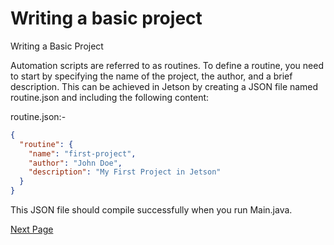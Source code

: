 # Writing a basic project

Writing a Basic Project

Automation scripts are referred to as routines. To define a routine, you need to start by specifying the name of the project, the author, and a brief description. This can be achieved in Jetson by creating a JSON file named routine.json and including the following content:

routine.json:-
```json
{
  "routine": {
    "name": "first-project",
    "author": "John Doe",
    "description": "My First Project in Jetson"
  }
}
```

This JSON file should compile successfully when you run Main.java.

[Next Page](launching-apps.md)
